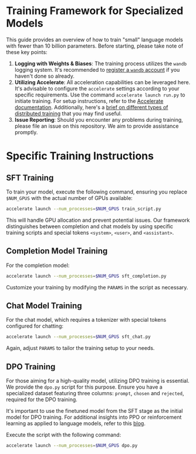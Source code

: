 # Training Framework for Specialized Models

This guide provides an overview of how to train "small" language models with fewer than 10 billion parameters. Before starting, please take note of these key points:

1. **Logging with Weights & Biases**: The training process utilizes the `wandb` logging system. It's recommended to [register a `wandb` account](https://wandb.ai/site) if you haven't done so already.
2. **Utilizing Accelerate**: All acceleration capabilities can be leveraged here. It's advisable to configure the `accelerate` settings according to your specific requirements. Use the command `accelerate launch run.py` to initiate training. For setup instructions, refer to the [Accelerate documentation](https://huggingface.co/docs/accelerate/index). Additionally, here's a [brief on different types of distributed training](https://alexchen4ai.github.io/blog/notes/Large%20Language%20Model/llm_train.html) that you may find useful.
3. **Issue Reporting**: Should you encounter any problems during training, please file an issue on this repository. We aim to provide assistance promptly.

# Specific Training Instructions

## SFT Training
To train your model, execute the following command, ensuring you replace `$NUM_GPUS` with the actual number of GPUs available:

```bash
accelerate launch --num_processes=$NUM_GPUS train_script.py
```

This will handle GPU allocation and prevent potential issues. Our framework distinguishes between completion and chat models by using specific training scripts and special tokens `<system>`, `<user>`, and `<assistant>`.

## Completion Model Training
For the completion model:
```bash
accelerate launch --num_processes=$NUM_GPUS sft_completion.py
```
Customize your training by modifying the `PARAMS` in the script as necessary.

## Chat Model Training
For the chat model, which requires a tokenizer with special tokens configured for chatting:
```bash
accelerate launch --num_processes=$NUM_GPUS sft_chat.py
```
Again, adjust `PARAMS` to tailor the training setup to your needs.


## DPO Training

For those aiming for a high-quality model, utilizing DPO training is essential. We provide the `dpo.py` script for this purpose. Ensure you have a specialized dataset featuring three columns: `prompt`, `chosen` and `rejected`, required for the DPO training. 

It's important to use the finetuned model from the SFT stage as the initial model for DPO training. For additional insights into PPO or reinforcement learning as applied to language models, refer to this [blog](https://alexchen4ai.github.io/blog/notes/Large%20Language%20Model/rl_llm.html).

Execute the script with the following command:
```bash
accelerate launch --num_processes=$NUM_GPUS dpo.py
```
